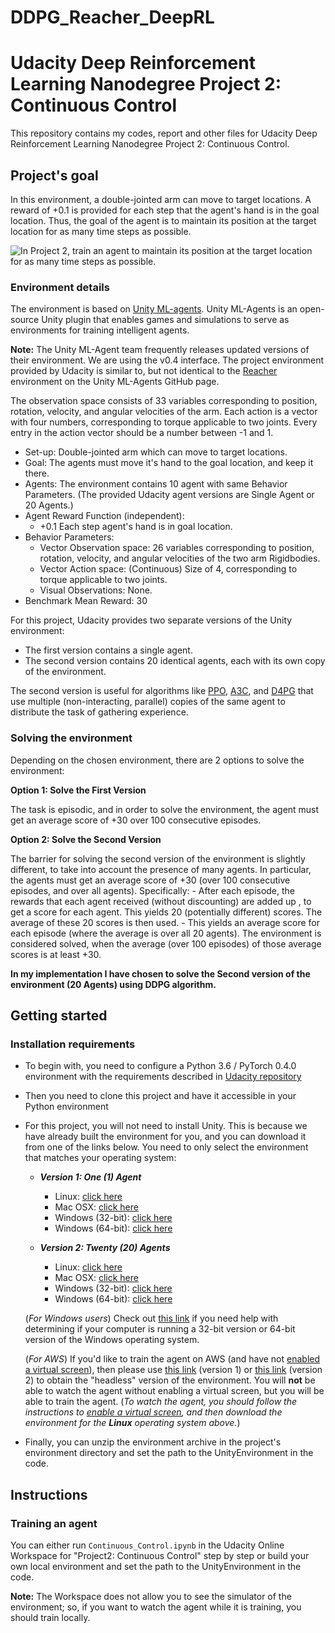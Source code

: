 # DDPG_Reacher_DeepRL
# Udacity Deep Reinforcement Learning Nanodegree Project 2: Continuous Control 

This repository contains my codes, report and other files for Udacity Deep Reinforcement Learning Nanodegree Project 2: Continuous Control.

## Project's goal

In this environment, a double-jointed arm can move to target locations. A reward of +0.1 is provided for each step that the agent's hand is in the goal location. Thus, the goal of the agent is to maintain its position at the target location for as many time steps as possible.

![In Project 2, train an agent to maintain its position at the target location for as many time steps as possible.](images/reacher.gif)

### Environment details

The environment is based on [Unity ML-agents](https://github.com/Unity-Technologies/ml-agents). Unity ML-Agents is an open-source Unity plugin that enables games and simulations to serve as environments for training intelligent agents.

**Note:** The Unity ML-Agent team frequently releases updated versions of their environment. We are using the v0.4 interface. The project environment provided by Udacity is similar to, but not identical to the [Reacher](https://github.com/Unity-Technologies/ml-agents/blob/master/docs/Learning-Environment-Examples.md#reacher) environment on the Unity ML-Agents GitHub page.

The observation space consists of 33 variables corresponding to position, rotation, velocity, and angular velocities of the arm. Each action is a vector with four numbers, corresponding to torque applicable to two joints. Every entry in the action vector should be a number between -1 and 1.

- Set-up: Double-jointed arm which can move to target locations.
- Goal: The agents must move it's hand to the goal location, and keep it there.
- Agents: The environment contains 10 agent with same Behavior Parameters. (The provided Udacity agent versions are Single Agent or 20 Agents.)
- Agent Reward Function (independent):
  - +0.1 Each step agent's hand is in goal location.
- Behavior Parameters:
  - Vector Observation space: 26 variables corresponding to position, rotation, velocity, and angular velocities of the two arm Rigidbodies.
  - Vector Action space: (Continuous) Size of 4, corresponding to torque applicable to two joints.
  - Visual Observations: None.
- Benchmark Mean Reward: 30

For this project, Udacity provides two separate versions of the Unity environment:
- The first version contains a single agent.
- The second version contains 20 identical agents, each with its own copy of the environment.

The second version is useful for algorithms like [PPO](https://arxiv.org/pdf/1707.06347.pdf), [A3C](https://arxiv.org/pdf/1602.01783.pdf), and [D4PG](https://openreview.net/pdf?id=SyZipzbCb) that use multiple (non-interacting, parallel) copies of the same agent to distribute the task of gathering experience.

### Solving the environment

Depending on the chosen environment, there are 2 options to solve the environment:

**Option 1: Solve the First Version**

The task is episodic, and in order to solve the environment, the agent must get an average score of +30 over 100 consecutive episodes. 

**Option 2: Solve the Second Version**

The barrier for solving the second version of the environment is slightly different, to take into account the presence of many agents. In particular, the agents must get an average score of +30 (over 100 consecutive episodes, and over all agents). Specifically:
    - After each episode, the rewards that each agent received (without discounting) are added up , to get a score for each agent. This yields 20 (potentially different) scores. The average of these 20 scores is then used.
    - This yields an average score for each episode (where the average is over all 20 agents).
The environment is considered solved, when the average (over 100 episodes) of those average scores is at least +30.

**In my implementation I have chosen to solve the Second version of the environment (20 Agents) using DDPG algorithm.** 

## Getting started

### Installation requirements

- To begin with, you need to configure a Python 3.6 / PyTorch 0.4.0 environment with the requirements described in [Udacity repository](https://github.com/udacity/deep-reinforcement-learning#dependencies)
- Then you need to clone this project and have it accessible in your Python environment
- For this project, you will not need to install Unity. This is because we have already built the environment for you, and you can download it from one of the links below. You need to only select the environment that matches your operating system:

    - **_Version 1: One (1) Agent_**
        - Linux: [click here](https://s3-us-west-1.amazonaws.com/udacity-drlnd/P2/Reacher/one_agent/Reacher_Linux.zip)
        - Mac OSX: [click here](https://s3-us-west-1.amazonaws.com/udacity-drlnd/P2/Reacher/one_agent/Reacher.app.zip)
        - Windows (32-bit): [click here](https://s3-us-west-1.amazonaws.com/udacity-drlnd/P2/Reacher/one_agent/Reacher_Windows_x86.zip)
        - Windows (64-bit): [click here](https://s3-us-west-1.amazonaws.com/udacity-drlnd/P2/Reacher/one_agent/Reacher_Windows_x86_64.zip)

    - **_Version 2: Twenty (20) Agents_**
        - Linux: [click here](https://s3-us-west-1.amazonaws.com/udacity-drlnd/P2/Reacher/Reacher_Linux.zip)
        - Mac OSX: [click here](https://s3-us-west-1.amazonaws.com/udacity-drlnd/P2/Reacher/Reacher.app.zip)
        - Windows (32-bit): [click here](https://s3-us-west-1.amazonaws.com/udacity-drlnd/P2/Reacher/Reacher_Windows_x86.zip)
        - Windows (64-bit): [click here](https://s3-us-west-1.amazonaws.com/udacity-drlnd/P2/Reacher/Reacher_Windows_x86_64.zip)
    
    (_For Windows users_) Check out [this link](https://support.microsoft.com/en-us/help/827218/how-to-determine-whether-a-computer-is-running-a-32-bit-version-or-64) if you need help with determining if your computer is running a 32-bit version or 64-bit version of the Windows operating system.

    (_For AWS_) If you'd like to train the agent on AWS (and have not [enabled a virtual screen](https://github.com/Unity-Technologies/ml-agents/blob/master/docs/Training-on-Amazon-Web-Service.md)), then please use [this link](https://s3-us-west-1.amazonaws.com/udacity-drlnd/P2/Reacher/one_agent/Reacher_Linux_NoVis.zip) (version 1) or [this link](https://s3-us-west-1.amazonaws.com/udacity-drlnd/P2/Reacher/Reacher_Linux_NoVis.zip) (version 2) to obtain the "headless" version of the environment.  You will **not** be able to watch the agent without enabling a virtual screen, but you will be able to train the agent.  (_To watch the agent, you should follow the instructions to [enable a virtual screen](https://github.com/Unity-Technologies/ml-agents/blob/master/docs/Training-on-Amazon-Web-Service.md), and then download the environment for the **Linux** operating system above._)

- Finally, you can unzip the environment archive in the project's environment directory and set the path to the UnityEnvironment in the code.

## Instructions

### Training an agent
    
You can either run `Continuous_Control.ipynb` in the Udacity Online Workspace for "Project2: Continuous Control" step by step or build your own local environment and set the path to the UnityEnvironment in the code.

**Note:** The Workspace does not allow you to see the simulator of the environment; so, if you want to watch the agent while it is training, you should train locally.    
